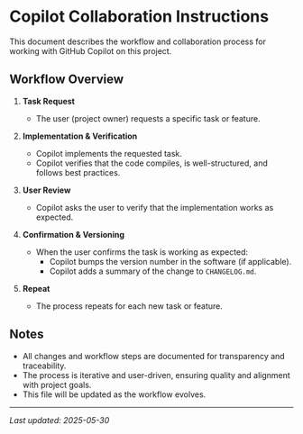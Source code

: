 # Copilot Collaboration Instructions

This document describes the workflow and collaboration process for working with GitHub Copilot on this project.

## Workflow Overview

1. **Task Request**
   - The user (project owner) requests a specific task or feature.

2. **Implementation & Verification**
   - Copilot implements the requested task.
   - Copilot verifies that the code compiles, is well-structured, and follows best practices.

3. **User Review**
   - Copilot asks the user to verify that the implementation works as expected.

4. **Confirmation & Versioning**
   - When the user confirms the task is working as expected:
     - Copilot bumps the version number in the software (if applicable).
     - Copilot adds a summary of the change to `CHANGELOG.md`.

5. **Repeat**
   - The process repeats for each new task or feature.

## Notes
- All changes and workflow steps are documented for transparency and traceability.
- The process is iterative and user-driven, ensuring quality and alignment with project goals.
- This file will be updated as the workflow evolves.

---

_Last updated: 2025-05-30_
